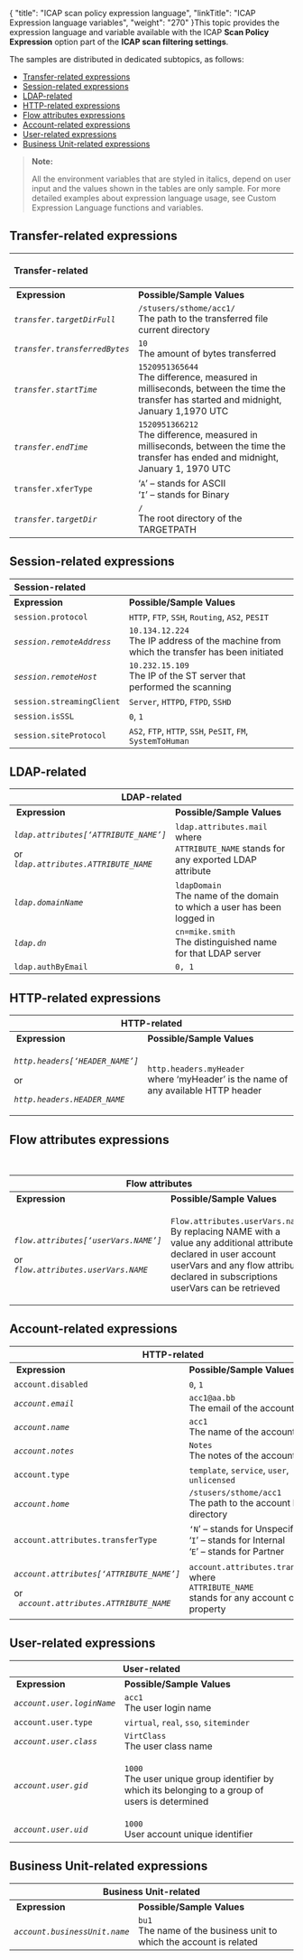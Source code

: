 {
    "title": "ICAP scan policy expression language",
    "linkTitle": "ICAP Expression language variables",
    "weight": "270"
}This topic provides the expression language and variable available with the ICAP **Scan Policy Expression** option part of the **ICAP scan filtering settings**.

The samples are distributed in dedicated subtopics, as follows:

-   [Transfer-related expressions](#Transfer)
-   [Session-related expressions](#Session-)
-   [LDAP-related](#LDAP-rel)
-   [HTTP-related expressions](#HTTP-rel)
-   [Flow attributes expressions](#Flow)
-   [Account-related expressions](#Account-)
-   [User-related expressions](#User-rel)
-   [Business Unit-related expressions](#Business)

> **Note:**
>
> All the environment variables that are styled in italics, depend on user input and the values shown in the tables are only sample. For more detailed examples about expression language usage, see Custom Expression Language functions and variables.

<span id="Transfer"></span>

## Transfer-related expressions

<table>
   <thead>
      <tr>
<th style="text-align: left;" colspan="2" class="HeadD-Column1-Header1"><p>Transfer-related</p>         </th>
      </tr>
   </thead>
   <tbody>
      <tr>
         <td> <strong>Expression</strong>         </td>
         <td><strong>Possible/Sample Values</strong>         </td>
      </tr>
      <tr>
         <td><code style="font-style: italic;">transfer.targetDirFull</code>         </td>
         <td><code>/stusers/sthome/acc1/</code><br />
The path to the transferred file current directory         </td>
      </tr>
      <tr>
         <td><code style="font-style: italic;">transfer.transferredBytes</code>         </td>
         <td><code>10</code><br />
The amount of bytes transferred         </td>
      </tr>
      <tr>
         <td><code style="font-style: italic;">transfer.startTime</code>         </td>
         <td><code>1520951365644</code><br />
The difference, measured in milliseconds, between the time the transfer has started and midnight, January 1,1970 UTC         </td>
      </tr>
      <tr>
         <td><code style="font-style: italic;">transfer.endTime</code>         </td>
         <td><code>1520951366212</code><br />
The difference, measured in milliseconds, between the time the transfer has ended and midnight, January 1, 1970 UTC         </td>
      </tr>
      <tr>
         <td><code>transfer.xferType</code>         </td>
         <td>‘<code>A</code>’ – stands for ASCII<br />
‘<code>I</code>’ – stands for Binary         </td>
      </tr>
      <tr>
         <td><code style="font-style: italic;">transfer.targetDir</code>         </td>
         <td><code>/</code><br />
The root directory of the TARGETPATH         </td>
      </tr>
   </tbody>
</table>

<span id="Session-"></span>

## Session-related expressions

<table>
   <thead>
      <tr>
<th style="text-align: left;" colspan="2" class="HeadD-Column1-Header1">Session-related         </th>
      </tr>
   </thead>
   <tbody>
      <tr>
         <td><strong>Expression</strong>         </td>
         <td><strong>Possible/Sample Values</strong>         </td>
      </tr>
      <tr>
         <td><code>session.protocol</code>         </td>
         <td><code>HTTP</code>, <code>FTP</code>, <code>SSH</code>, <code>Routing</code>, <code>AS2</code>, <code>PESIT</code>         </td>
      </tr>
      <tr>
         <td><code style="font-style: italic;">session.remoteAddress</code>         </td>
         <td><code>10.134.12.224</code><br />
The IP address of the machine from which the transfer has been initiated         </td>
      </tr>
      <tr>
         <td><code style="font-style: italic;">session.remoteHost</code>         </td>
         <td><code>10.232.15.109</code><br />
The IP of the ST server that performed the scanning         </td>
      </tr>
      <tr>
         <td><code>session.streamingClient</code>         </td>
         <td><code>Server</code>, <code>HTTPD</code>, <code>FTPD</code>, <code>SSHD</code>         </td>
      </tr>
      <tr>
         <td><code>session.isSSL</code>         </td>
         <td><code>0</code>, <code>1</code>         </td>
      </tr>
      <tr>
         <td><code>session.siteProtocol</code>         </td>
         <td><code>AS2</code>, <code>FTP</code>, <code>HTTP</code>, <code>SSH</code>, <code>PeSIT</code>, <code>FM</code>, <code>SystemToHuman</code>         </td>
      </tr>
   </tbody>
</table>

<span id="LDAP-rel"></span>

## LDAP-related

<table>
   <thead>
      <tr>
<th colspan="2" class="HeadD-Column1-Header1">LDAP-related         </th>
      </tr>
   </thead>
   <tbody>
      <tr>
         <td> <strong>Expression</strong>         </td>
         <td><strong>Possible/Sample Values</strong>         </td>
      </tr>
      <tr>
         <td><p><code style="font-style: italic;">ldap.attributes[‘ATTRIBUTE_NAME’]</code></p>
<p>or<br />
<code style="font-style: italic;">ldap.attributes.ATTRIBUTE_NAME</code></p>         </td>
         <td><code>ldap.attributes.mail</code><br />
where<br />
<code>ATTRIBUTE_NAME</code> stands for any exported LDAP attribute         </td>
      </tr>
      <tr>
         <td><code style="font-style: italic;">ldap.domainName</code>         </td>
         <td><code>ldapDomain</code><br />
The name of the domain to which a user has been logged in         </td>
      </tr>
      <tr>
         <td><code style="font-style: italic;">ldap.dn</code>         </td>
         <td><code>cn=mike.smith</code><br />
Тhe distinguished name for that LDAP server         </td>
      </tr>
      <tr>
         <td><code>ldap.authByEmail</code>         </td>
         <td><code>0, 1</code>         </td>
      </tr>
   </tbody>
</table>

<span id="HTTP-rel"></span>

## HTTP-related expressions

<table>
   <thead>
      <tr>
<th colspan="2" class="HeadD-Column1-Header1">HTTP-related         </th>
      </tr>
   </thead>
   <tbody>
      <tr>
         <td> <strong>Expression</strong>         </td>
         <td><strong>Possible/Sample Values</strong>         </td>
      </tr>
      <tr>
         <td><p><code style="font-style: italic;">http.headers[‘HEADER_NAME’]</code></p>
<p>or</p>
<p><code style="font-style: italic;">http.headers.HEADER_NAME</code></p>         </td>
         <td><code>http.headers.myHeader</code><br />
where ‘myHeader’ is the name of any available HTTP header         </td>
      </tr>
   </tbody>
</table>

<span id="Flow"></span>

## Flow attributes expressions

 

<table>
   <thead>
      <tr>
<th style="text-align: center;" colspan="2" class="HeadD-Column1-Header1">Flow attributes         </th>
      </tr>
   </thead>
   <tbody>
      <tr>
         <td> <strong>Expression</strong>         </td>
         <td><strong>Possible/Sample Values</strong>         </td>
      </tr>
      <tr>
         <td><p><code style="font-style: italic;">flow.attributes[‘userVars.NAME’]</code></p>
<p>or<br />
<code style="font-style: italic;">flow.attributes.userVars.NAME</code></p>         </td>
         <td><p><code>Flow.attributes.userVars.name</code><br />
By replacing NAME with a value any additional attribute declared in user account userVars and any flow attribute declared in subscriptions userVars can be retrieved</p>         </td>
      </tr>
   </tbody>
</table>

<span id="Account-"></span>

## Account-related expressions

<table>
   <thead>
      <tr>
<th colspan="2" class="HeadD-Column1-Header1">HTTP-related         </th>
      </tr>
   </thead>
   <tbody>
      <tr>
         <td> <strong>Expression</strong>         </td>
         <td><strong>Possible/Sample Values</strong>         </td>
      </tr>
      <tr>
         <td><code>account.disabled</code>         </td>
         <td><code>0</code>, <code>1</code>         </td>
      </tr>
      <tr>
         <td><code style="font-style: italic;">account.email</code>         </td>
         <td><code>acc1@aa.bb</code><br />
The email of the account         </td>
      </tr>
      <tr>
         <td><code style="font-style: italic;">account.name</code>         </td>
         <td><code>acc1</code><br />
The name of the account         </td>
      </tr>
      <tr>
         <td><code style="font-style: italic;">account.notes</code>         </td>
         <td><code>Notes</code><br />
The notes of the account         </td>
      </tr>
      <tr>
         <td><code>account.type</code>         </td>
         <td><code>template</code>, <code>service</code>, <code>user</code>, <code>unlicensed</code>         </td>
      </tr>
      <tr>
         <td><code style="font-style: italic;">account.home</code>         </td>
         <td><code>/stusers/sthome/acc1</code><br />
The path to the account home directory         </td>
      </tr>
      <tr>
         <td><code>account.attributes.transferType</code>         </td>
         <td><code>‘N</code>’ – stands for Unspecified<br />
‘<code>I</code>’ – stands for Internal<br />
‘<code>E</code>’ – stands for Partner         </td>
      </tr>
      <tr>
         <td><p><code style="font-style: italic;">account.attributes[‘ATTRIBUTE_NAME’]</code></p>
<p>or<br />
<code style="font-style: italic;"> account.attributes.ATTRIBUTE_NAME</code></p>         </td>
         <td><code>account.attributes.transferType</code><br />
where<br />
<code>ATTRIBUTE_NAME</code><br />
stands for any account custom property         </td>
      </tr>
   </tbody>
</table>

<span id="User-rel"></span>

## User-related expressions

<table>
   <thead>
      <tr>
<th style="text-align: center;" colspan="2" class="HeadD-Column1-Header1">User-related         </th>
      </tr>
   </thead>
   <tbody>
      <tr>
         <td> <strong>Expression</strong>         </td>
         <td><strong>Possible/Sample Values</strong>         </td>
      </tr>
      <tr>
         <td><code style="font-style: italic;">account.user.loginName</code>         </td>
         <td><code>acc1</code><br />
The user login name         </td>
      </tr>
      <tr>
         <td><code>account.user.type</code>         </td>
         <td><code>virtual</code>, <code>real</code>, <code>sso</code>, <code>siteminder</code>         </td>
      </tr>
      <tr>
         <td><code style="font-style: italic;">account.user.class</code>         </td>
         <td><code>VirtClass</code><br />
The user class name         </td>
      </tr>
      <tr>
         <td><code style="font-style: italic;">account.user.gid</code>         </td>
         <td><p><code>1000</code><br />
The user unique group identifier by which its belonging to a group of users is determined</p>         </td>
      </tr>
      <tr>
         <td><code style="font-style: italic;">account.user.uid</code>         </td>
         <td><code>1000</code><br />
User account unique identifier         </td>
      </tr>
   </tbody>
</table>

<span id="Business"></span>

## Business Unit-related expressions

<table>
   <thead>
      <tr>
<th style="text-align: center;" colspan="2" class="HeadD-Column1-Header1">Business Unit-related         </th>
      </tr>
   </thead>
   <tbody>
      <tr>
         <td> <strong>Expression</strong>         </td>
         <td><strong>Possible/Sample Values</strong>         </td>
      </tr>
      <tr>
         <td><code style="font-style: italic;">account.businessUnit.name</code>         </td>
         <td><code>bu1</code><br />
The name of the business unit to which the account is related         </td>
      </tr>
   </tbody>
</table>
